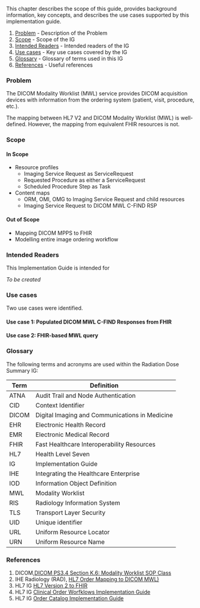 This chapter describes the scope of this guide, provides background information, key concepts,
and describes the use cases supported by this implementation guide.

1. [Problem](problem) - Description of the Problem
2. [Scope](#scope) - Scope of the IG
3. [Intended Readers](#readers) - Intended readers of the IG
4. [Use cases](#use-cases) - Key use cases covered by the IG
5. [Glossary](#glossary) - Glossary of terms used in this IG
6. [References](#references) - Useful references

### Problem<a name="problem"></a>
The DICOM Modality Worklist (MWL) service provides DICOM acquisition devices with information from the ordering system (patient, visit, procedure, etc.).

The mapping between HL7 V2 and DICOM Modality Worklist (MWL) is well-defined. However, the mapping from equivalent FHIR resources is not.

### Scope<a name="scope"></a>

#### In Scope
* Resource profiles
  * Imaging Service Request as ServiceRequest
  * Requested Procedure as either a ServiceRequest
  * Scheduled Procedure Step as Task
* Content maps
  * ORM, OMI, OMG to Imaging Service Request and child resources
  * Imaging Service Request to DICOM MWL C-FIND RSP

#### Out of Scope
* Mapping DICOM MPPS to FHIR
* Modelling entire image ordering workflow

### Intended Readers<a name="readers"></a>
This Implementation Guide is intended for

*To be created*


### Use cases<a name="use-cases"></a>
Two use cases were identified.

#### Use case 1: Populated DICOM MWL C-FIND Responses from FHIR

#### Use case 2: FHIR-based MWL query

### Glossary<a name="glossary"></a>

The following terms and acronyms are used within the Radiation Dose Summary IG:

|Term|Definition|
|-----|-----------------|
|ATNA| Audit Trail and Node Authentication |
|CID| Context Identifier |
|DICOM| Digital Imaging and Communications in Medicine |
|EHR| Electronic Health Record |
|EMR| Electronic Medical Record |
|FHIR| Fast Healthcare Interoperability Resources |
|HL7| Health Level Seven|
|IG| Implementation Guide |
|IHE| Integrating the Healthcare Enterprise |
|IOD| Information Object Definition |
|MWL| Modality Worklist
|RIS| Radiology Information System |
|TLS| Transport Layer Security |
|UID| Unique identifier |
|URL| Uniform Resource Locator |
|URN| Uniform Resource Name |

### References<a name="references"></a>

1. DICOM,[DICOM PS3.4 Section K.6: Modality Worklist SOP Class](https://dicom.nema.org/medical/dicom/current/output/chtml/part04/sect_K.6.html)
2. IHE Radiology (RAD), [HL7 Order Mapping to DICOM MWL)](https://www.ihe.net/uploadedFiles/Documents/Radiology/IHE_RAD_TF_Vol2x.pdf)
3. HL7 IG [HL7 Version 2 to FHIR](https://build.fhir.org/ig/HL7/v2-to-fhir/)
4. HL7 IG [Clinical Order Worfklows Implementation Guide](https://build.fhir.org/ig/HL7/fhir-cow-ig/)
5. HL7 IG [Order Catalog Implementation Guide](https://build.fhir.org/ig/HL7/fhir-order-catalog/)
